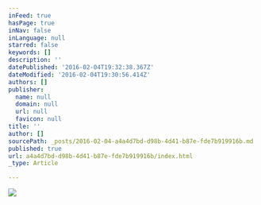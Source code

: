 ```yaml
---
inFeed: true
hasPage: true
inNav: false
inLanguage: null
starred: false
keywords: []
description: ''
datePublished: '2016-02-04T19:32:38.367Z'
dateModified: '2016-02-04T19:30:56.414Z'
authors: []
publisher:
  name: null
  domain: null
  url: null
  favicon: null
title: ''
author: []
sourcePath: _posts/2016-02-04-a4a4d7bd-d98b-4d41-b87e-fde7b919916b.md
published: true
url: a4a4d7bd-d98b-4d41-b87e-fde7b919916b/index.html
_type: Article

---
```

![](https://the-grid-user-content.s3-us-west-2.amazonaws.com/8ed21fde-6175-4186-a97e-d1c32a5e6950.jpg)
